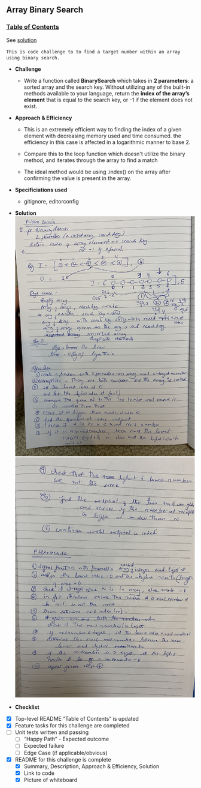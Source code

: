 ## __Array Binary Search__
### [Table of Contents](../../../README.md)
See [solution](array_binary_search.py)

    This is code challenge to to find a target number within an array using binary search.

* __Challenge__
    - Write a function called __BinarySearch__ which takes in __2 parameters__: a sorted array and the search key. Without utilizing any of the built-in methods available to your language, return the __index of the array’s element__ that is equal to the search key, or -1 if the element does not exist.

* __Approach & Efficiency__
    - This is an extremely efficient way to finding the index of a given element with decreasing memory used and time consumed. the efficiency in this case is affected in a logarithmic manner to base 2.

    - Compare this to the loop function which doesn't utilize the binary method, and iterates through the array to find a match

    - The ideal method would be using .index() on the array after confirming the value is present in the array.


* __Specificiations used__
    - gitignore, editorconfig

* __Solution__
![whiteboard](../../assets/binary_1.jpg)
![whiteboard](../../assets/binary_2.jpg)

* __Checklist__
- [x] Top-level README “Table of Contents” is updated
 - [x] Feature tasks for this challenge are completed
 - [ ] Unit tests written and passing
     - [ ] “Happy Path” - Expected outcome
     - [ ] Expected failure
     - [ ] Edge Case (if applicable/obvious)
 - [x] README for this challenge is complete
     - [x] Summary, Description, Approach & Efficiency, Solution
     - [x] Link to code
     - [x] Picture of whiteboard

